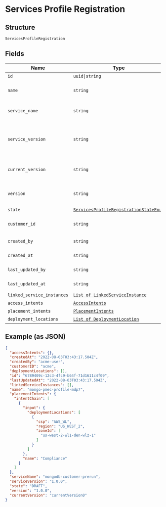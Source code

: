 
# Services Profile Registration

## Structure

`ServicesProfileRegistration`

## Fields

| Name | Type | Tags | Description |
|  --- | --- | --- | --- |
| `id` | `uuid\|string` | Optional | Id of the service profile. |
| `name` | `string` | Optional | Name for a service profile.<br>**Constraints**: *Maximum Length*: `500`, *Pattern*: `^(.*)$` |
| `service_name` | `string` | Optional | Service being deployed.<br>**Constraints**: *Maximum Length*: `500`, *Pattern*: `^(.*)$` |
| `service_version` | `string` | Optional | Service version being deployed.<br>**Constraints**: *Maximum Length*: `64`, *Pattern*: `^[\w\d_\.\#\$\%\|^\&\*\@\!\-]{1,64}$` |
| `current_version` | `string` | Optional | **Constraints**: *Maximum Length*: `64`, *Pattern*: `^[\w\d_\.\#\$\%\|^\&\*\@\!\-]{1,64}$` |
| `version` | `string` | Optional | **Constraints**: *Maximum Length*: `64`, *Pattern*: `^[\w\d_\.\#\$\%\|^\&\*\@\!\-]{1,64}$` |
| `state` | [`ServicesProfileRegistrationStateEnum`](../../doc/models/services-profile-registration-state-enum.md) | Optional | - |
| `customer_id` | `string` | Optional | Id of particular customer.<br>**Constraints**: *Maximum Length*: `500`, *Pattern*: `^(.*)$` |
| `created_by` | `string` | Optional | **Constraints**: *Maximum Length*: `500`, *Pattern*: `^(.*)$` |
| `created_at` | `string` | Optional | **Constraints**: *Maximum Length*: `500`, *Pattern*: `^(.*)$` |
| `last_updated_by` | `string` | Optional | **Constraints**: *Maximum Length*: `500`, *Pattern*: `^(.*)$` |
| `last_updated_at` | `string` | Optional | **Constraints**: *Maximum Length*: `500`, *Pattern*: `^(.*)$` |
| `linked_service_instances` | [`List of LinkedServiceInstance`](../../doc/models/linked-service-instance.md) | Optional | - |
| `access_intents` | [`AccessIntents`](../../doc/models/access-intents.md) | Optional | - |
| `placement_intents` | [`PlacementIntents`](../../doc/models/placement-intents.md) | Optional | - |
| `deployment_locations` | [`List of DeploymentLocation`](../../doc/models/deployment-location.md) | Optional | - |

## Example (as JSON)

```json
{
  "accessIntents": {},
  "createdAt": "2022-08-03T03:43:17.504Z",
  "createdBy": "acme-user",
  "customerID": "acme",
  "deploymentLocations": [],
  "id": "6789409c-12c3-4fc9-b64f-71d1611c4f09",
  "lastUpdatedAt": "2022-08-03T03:43:17.504Z",
  "linkedServiceInstances": [],
  "name": "mongo-pmec-profile-mdp7",
  "placementIntents": {
    "intentChain": [
      {
        "input": {
          "deploymentLocations": [
            {
              "csp": "AWS_WL",
              "region": "US_WEST_2",
              "zoneId": [
                "us-west-2-wl1-den-wlz-1"
              ]
            }
          ]
        },
        "name": "Compliance"
      }
    ]
  },
  "serviceName": "mongodb-customer-prerun",
  "serviceVersion": "1.0.0",
  "state": "DRAFT",
  "version": "1.0.0",
  "currentVersion": "currentVersion0"
}
```

